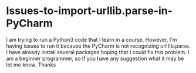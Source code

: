 # Issues-to-import-urllib.parse-in-PyCharm
I am trying to run a Python3 code that I learn in a course. However, I'm having issues to run it because the PyCharm is not recognizing url lib.parse. I have already install several packages hoping that I could fix this problem. I am a beginner programmer, so if you have any suggestion what it may be let me know. Thanks
